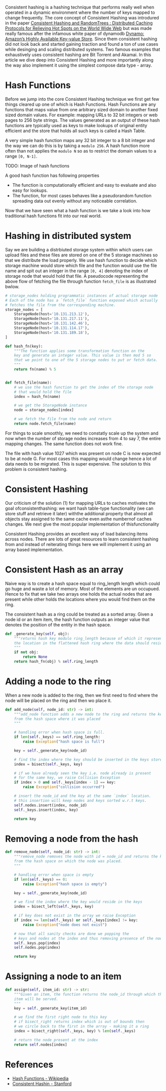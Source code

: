Consistent hashing is a hashing technique that performs really well when operated in a dynamic environment where the number of keys mapped to change frequently. The core concept of Consistent Hashing was introdured in the paper [Consistent Hashing and RandomTrees : Distributed Caching Protocols for Relieving Hot Spots on the World Wide Web](https://www.akamai.com/us/en/multimedia/documents/technical-publication/consistent-hashing-and-random-trees-distributed-caching-protocols-for-relieving-hot-spots-on-the-world-wide-web-technical-publication.pdf) but was made really famous after the infamous white paper of dynamodb [Dynamo: Amazon’s Highly Available Key-value Store](https://www.allthingsdistributed.com/files/amazon-dynamo-sosp2007.pdf). Since them consistent hashing did not look back and started gaining traction and found a ton of use cases while desinging and scaling distributed systems. Two famous examples that exhaustively uses consistent hashing are Bit Torrent and Akamai. In this article we dive deep into Consistent Hashing and more importantly along the way also implement it using the simplest compose data type - array.

# Hash Functions
Before we jump into the core Consistent Hashing technique we first get few things cleared up one of which is Hash Functions. Hash Functions are any functions that maps value from one arbitrary sized domain to another fixed sized domain values. For example: mapping URLs to 32 bit integers or web pages to 256 byte strings. The values generated as an output of these hash functions are typically used as keys to make lookups of original entity efficient and the store that holds all such keys is called a Hash Table.

A very simple hash function maps any 32 bit integer to a 8 bit integer and the way we can do this is by taking a `modulo 256`. A hash function more often than not applies the `modulo N` so as to restrict the domain values to a range `[0, N-1]`.

TODO: Image of hash functions

A good hash function has following properties

 - The function is computationally efficient and easy to evaluate and also easy for lookups.
 - The function, for most cases behaves like a pseudorandom function spreading data out evenly without any noticeable correlation.

Now that we have seen what a hash function is we take a look into how traditional hash functions fit into our real world.

# Hashing in distributed system
Say we are building a distrbiuted storage system within which users can upload files and these files are stored on one of the 5 storage machines so that we distribute the load properly. We use hash function to decide which storage machine would store which file and the function would use the file name and spit out an integer in the range `[0, 4]` denoting the index of storage node that would hold that file. A pseudocode representing the above flow of fetching the file through function `fetch_file` is as illustrated bwlow.

```py
# storage_nodes holding programmatic instances of actual storage node
# Each of the node has a `fetch_file` function exposed which actually
# fetches the file from the corresponding machine.
storage_nodes = [
    StorageNode(host='10.131.213.12'),
    StorageNode(host='10.131.217.11'),
    StorageNode(host='10.131.142.46'),
    StorageNode(host='10.131.114.17'),
    StorageNode(host='10.131.189.18'),
]

def hash_fn(key):
    """The function applies some transformation function on the
    key and generate an integer value. This value is then mod 5 so
    that we point to one of the 5 storage nodes to put or fetch data.
    """
    return fn(name) % 5


def fetch_file(name):
    # we use the hash function to get the index of the storage node
    # that would hold the file
    index = hash_fn(name)

    # we get the StorageNode instance
    node = storage_nodes[index]

    # we fetch the file from the node and return
    return node.fetch_file(name)
```

For things to scale smoothly, we need to constatly scale up the system and now when the number of storage nodes increases from 4 to say 7, the entire mapping changes. The same function does not work fine.

The file with hash value 1027 which was present on node C is now expected to be at node G. For most cases this mapping would change hence a lot of data needs to be migrated. This is super expensive. The solution to this problem is consistent hashing.

# Consistent Hashing
Our criticism of the solution (1) for mapping URLs to caches motivates the goal ofconsistenthashing:  we want hash table-type functionality (we can store stuff and retrieve it later) withthe  additional  property  that  almost  all  objects  stay  assigned  to  the  same  cache  even  asthe  numbernof  caches  changes.   We  next  give  the  most  popular  implementation  of  thisfunctionality 


Consistent Hashing provides an excellent way of load balancing items across nodes. There are lots of great resources to learn consistent hashing from and instead of reiterating things here we will implement it using an array based implementation.

# Consistent Hash as an array
Naive way is to create a hash space equal to ring_length length which could go huge and waste a lot of memory. Most of the elements are un occupued. Hence to fix that we take two arrays one holds the actual nodes that are present
while other holds the locations where you would find them on the ring.

The consistent hash as a ring could be treated as a sorted array. Given a node id or an item item, the hash function outputs an integer value that denotes the position of the entity in the hash space.

```py
def _generate_key(self, obj):
    """returns hash key modulo ring_length because of which it represents
    the location in the flattened hash ring where the data should reside.
    """
    if not obj:
        return None
    return hash_fn(obj) % self.ring_length
```

# Adding a node to the ring
When a new node is added to the ring, then we first need to find where the node will be placed on
the ring and then wo place it.

```py
def add_node(self, node_id: str) -> int:
    """add_node function adds a new node to the ring and returns the key
    from the hash space where it was placed
    """

    # handling error when hash space is full.
    if len(self._keys) == self.ring_length:
        raise Exception("hash space is full")

    key = self._generate_key(node_id)

    # find the index where the key should be inserted in the keys store
    index = bisect(self._keys, key)

    # if we have already seen the key i.e. node already is present
    # for the same key, we raise Collision Exception
    if index > 0 and self._keys[index - 1] == key:
        raise Exception("collision occurred")

    # insert the node_id and the key at the same `index` location.
    # this insertion will keep nodes and keys sorted w.r.t keys.
    self.nodes.insert(index, node_id)
    self._keys.insert(index, key)

    return key
```

# Removing a node from the hash

```py
def remove_node(self, node_id: str) -> int:
    """remove_node removes the node with id = node_id and returns the key
    from the hash space on which the node was placed.
    """

    # handling error when space is empty
    if len(self._keys) == 0:
        raise Exception("hash space is empty")

    key = self._generate_key(node_id)

    # we find the index where the key would reside in the keys
    index = bisect_left(self._keys, key)

    # if key does not exist in the array we raise Exception
    if index >= len(self._keys) or self._keys[index] != key:
        raise Exception("node does not exist")

    # now that all sanity checks are done we popping the
    # keys and nodes at the index and thus removing presence of the node.
    self._keys.pop(index)
    self.nodes.pop(index)

    return key
```

# Assigning a node to an item

```py
def assign(self, item_id: str) -> str:
    """Given an item, the function returns the node_id through which this
    item will be served.
    """
    key = self._generate_key(item_id)

    # we find the first right node to this key
    # if bisect_right returns index which is out of bounds then
    # we circle back to the first in the array - making it a ring
    index = bisect_right(self._keys, key) % len(self._keys)

    # return the node present at the index
    return self.nodes[index]
```

# References
 - [Hash Functions - Wikipedia](https://en.wikipedia.org/wiki/Hash_function)
 - [Consistent Hashin - Stanford](https://web.stanford.edu/class/cs168/l/l1.pdf)
